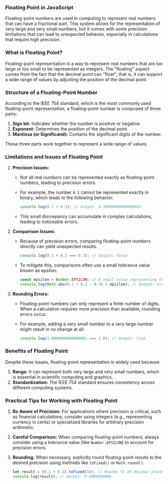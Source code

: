 ### Floating Point in JavaScript

Floating-point numbers are used in computing to represent real numbers that can have a fractional part. This system allows for the representation of very large and very small numbers, but it comes with some precision limitations that can lead to unexpected behavior, especially in calculations that require high precision.

### What is Floating Point?

Floating-point representation is a way to represent real numbers that are too large or too small to be represented as integers. The "floating" aspect comes from the fact that the decimal point can "float"; that is, it can support a wide range of values by adjusting the position of the decimal point.

### Structure of a Floating-Point Number

According to the IEEE 754 standard, which is the most commonly used floating-point representation, a floating-point number is composed of three parts:

1. **Sign bit:** Indicates whether the number is positive or negative.
2. **Exponent:** Determines the position of the decimal point.
3. **Mantissa (or Significand):** Contains the significant digits of the number.

These three parts work together to represent a wide range of values.

### Limitations and Issues of Floating Point

1. **Precision Issues:**

   - Not all real numbers can be represented exactly as floating-point numbers, leading to precision errors.
   - For example, the number `0.1` cannot be represented exactly in binary, which leads to the following behavior:

     ```javascript
     console.log(0.1 + 0.2); // Output: 0.30000000000000004
     ```

   - This small discrepancy can accumulate in complex calculations, leading to noticeable errors.

2. **Comparison Issues:**

   - Because of precision errors, comparing floating-point numbers directly can yield unexpected results.

     ```javascript
     console.log(0.1 + 0.2 === 0.3); // Output: false
     ```

   - To mitigate this, comparisons often use a small tolerance value known as epsilon:

     ```javascript
     const epsilon = Number.EPSILON; // A small value representing the difference between 1 and the smallest floating-point number greater than 1
     console.log(Math.abs(0.1 + 0.2 - 0.3) < epsilon); // Output: true
     ```

3. **Rounding Errors:**

   - Floating-point numbers can only represent a finite number of digits. When a calculation requires more precision than available, rounding errors occur.

   - For example, adding a very small number to a very large number might result in no change at all:

     ```javascript
     console.log(1.0000000000000001 === 1.0); // Output: true
     ```

### Benefits of Floating Point

Despite these issues, floating-point representation is widely used because:

1. **Range:** It can represent both very large and very small numbers, which is essential in scientific computing and graphics.
2. **Standardization:** The IEEE 754 standard ensures consistency across different computing systems.

### Practical Tips for Working with Floating Point

1. **Be Aware of Precision:** For applications where precision is critical, such as financial calculations, consider using integers (e.g., representing currency in cents) or specialized libraries for arbitrary precision arithmetic.

2. **Careful Comparison:** When comparing floating-point numbers, always consider using a tolerance value (like `Number.EPSILON`) to account for precision errors.

3. **Rounding:** When necessary, explicitly round floating-point results to the desired precision using methods like `toFixed()` or `Math.round()`.

   ```javascript
   let result = (0.1 + 0.2).toFixed(10); // Rounds to 10 decimal places
   console.log(result); // Output: 0.3000000000
   ```
   